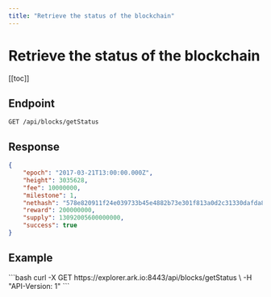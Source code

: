 ```yaml
---
title: "Retrieve the status of the blockchain"
---
```


# Retrieve the status of the blockchain

[[toc]]

## Endpoint

```
GET /api/blocks/getStatus
```

## Response

```json
{
    "epoch": "2017-03-21T13:00:00.000Z",
    "height": 3035628,
    "fee": 10000000,
    "milestone": 1,
    "nethash": "578e820911f24e039733b45e4882b73e301f813a0d2c31330dafda84534ffa23",
    "reward": 200000000,
    "supply": 13092005600000000,
    "success": true
}
```

## Example

<request-example>
```bash
curl -X GET https://explorer.ark.io:8443/api/blocks/getStatus \
  -H "API-Version: 1"
```
</request-example>
